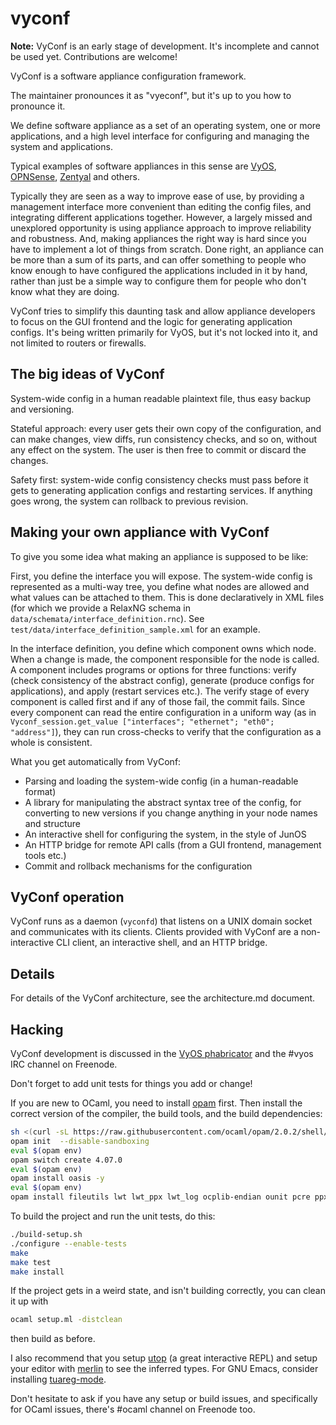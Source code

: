 vyconf
=======

**Note:** VyConf is an early stage of development. It's incomplete and cannot be used yet.
Contributions are welcome!

VyConf is a software appliance configuration framework.

The maintainer pronounces it as "vyeconf", but it's up to you how to pronounce it.

We define software appliance as a set of an operating system, one or more applications,
and a high level interface for configuring and managing the system and applications.

Typical examples of software appliances in this sense are [VyOS](http://vyos.io),
[OPNSense](https://opnsense.org), [Zentyal](http://www.zentyal.org) and others.

Typically they are seen as a way to improve ease of use, by providing a management interface
more convenient than editing the config files, and integrating different applications together.
However, a largely missed and unexplored opportunity is using appliance approach to improve
reliability and robustness. And, making appliances the right way is hard since you have to
implement a lot of things from scratch. Done right, an appliance can be more than a sum of its
parts, and can offer something to people who know enough to have configured the applications
included in it by hand, rather than just be a simple way to configure them for people who
don't know what they are doing.

VyConf tries to simplify this daunting task and allow appliance developers to focus on the
GUI frontend and the logic for generating application configs. It's being written primarily
for VyOS, but it's not locked into it, and not limited to routers or firewalls.

## The big ideas of VyConf

System-wide config in a human readable plaintext file, thus easy backup and versioning.

Stateful approach: every user gets their own copy of the configuration, and can make changes,
view diffs, run consistency checks, and so on, without any effect on the system. The user is then
free to commit or discard the changes.

Safety first: system-wide config consistency checks must pass before it gets to generating
application configs and restarting services. If anything goes wrong, the system can rollback
to previous revision.

## Making your own appliance with VyConf

To give you some idea what making an appliance is supposed to be like:

First, you define the interface you will expose. The system-wide config is represented as
a multi-way tree, you define what nodes are allowed and what values can be attached to them.
This is done declaratively in XML files (for which we provide a RelaxNG schema in `data/schemata/interface_definition.rnc`).
See `test/data/interface_definition_sample.xml` for an example.

In the interface definition, you define which component owns which node. When a change is made, the component
responsible for the node is called. A component includes programs or options for three functions: verify (check
consistency of the abstract config), generate (produce configs for applications), and apply (restart services etc.).
The verify stage of every component is called first and if any of those fail, the commit fails. Since every component
can read the entire configuration in a uniform way (as in `Vyconf_session.get_value ["interfaces"; "ethernet"; "eth0"; "address"]`),
they can run cross-checks to verify that the configuration as a whole is consistent.

What you get automatically from VyConf:
* Parsing and loading the system-wide config (in a human-readable format)
* A library for manipulating the abstract syntax tree of the config, for converting to new versions if you change anything in your node names and structure
* An interactive shell for configuring the system, in the style of JunOS
* An HTTP bridge for remote API calls (from a GUI frontend, management tools etc.)
* Commit and rollback mechanisms for the configuration


## VyConf operation

VyConf runs as a daemon (`vyconfd`) that listens on a UNIX domain socket and communicates with
its clients. Clients provided with VyConf are a non-interactive CLI client, an interactive shell,
and an HTTP bridge.

## Details

For details of the VyConf architecture, see the architecture.md document.

## Hacking

VyConf development is discussed in the [VyOS phabricator](https://phabricator.vyos.net/project/profile/1/)
and the #vyos IRC channel on Freenode.

Don't forget to add unit tests for things you add or change!

If you are new to OCaml, you need to install [opam](http://opam.ocaml.org)
first. Then install the correct version of the compiler, the build tools, and
the build dependencies:

```bash
sh <(curl -sL https://raw.githubusercontent.com/ocaml/opam/2.0.2/shell/install.sh)
opam init  --disable-sandboxing
eval $(opam env)
opam switch create 4.07.0
eval $(opam env)
opam install oasis -y
eval $(opam env)
opam install fileutils lwt lwt_ppx lwt_log ocplib-endian ounit pcre ppx_deriving_yojson sha toml xml-light batteries ocaml-protoc ctypes-foreign -y
```

To build the project and run the unit tests, do this:

```bash
./build-setup.sh
./configure --enable-tests
make
make test
make install
```

If the project gets in a weird state, and isn't building correctly, you can clean it up with

```bash
ocaml setup.ml -distclean
```

then build as before.

I also recommend that you setup [utop](https://opam.ocaml.org/blog/about-utop)
(a great interactive REPL) and setup your editor with
[merlin](https://github.com/ocaml/merlin) to see the inferred types. For GNU
Emacs, consider installing [tuareg-mode](https://github.com/ocaml/tuareg).

Don't hesitate to ask if you have any setup or build issues, and specifically for OCaml issues,
there's #ocaml channel on Freenode too.
